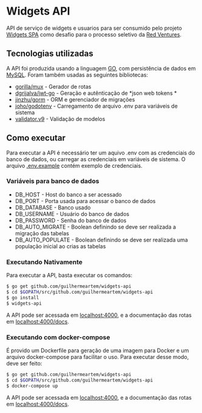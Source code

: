 # Widgets API

API de serviço de widgets e usuarios para ser consumido pelo projeto [Widgets SPA](https://github.com/RedVentures/widgets-spa) como desafio para o processo seletivo da [Red Ventures](https://www.redventures.com/).

## Tecnologias utilizadas

A API foi produzida usando a linguagem [GO](https://golang.org/), com persistência de dados em [MySQL](https://www.mysql.com/). Foram também usadas as seguintes bibliotecas:

  - [gorilla/mux](github.com/gorilla/mux) - Gerador de rotas
  - [dgrijalva/jwt-go](github.com/dgrijalva/jwt-go) - Geração e autênticação de *json web tokens *
  - [jinzhu/gorm](github.com/jinzhu/gorm) - ORM e gerenciador de migrações
  - [joho/godotenv](github.com/joho/godotenv) - Carregamento de arquivo .env para variáveis de sistema
  - [validator.v9](gopkg.in/go-playground/validator.v9) - Validação de modelos

## Como executar

Para executar a API é necessário ter um aquivo .env com as credenciais do banco de dados, ou carregar as credenciais em variáveis de sistema. O arquivo [.env.example](./.env.example) contém exemplo de credenciais.

### Variáveis para banco de dados
- DB_HOST - Host do banco a ser acessado
- DB_PORT - Porta usada para acessar o banco de dados
- DB_DATABASE - Banco usado
- DB_USERNAME - Usuário do banco de dados 
- DB_PASSWORD - Senha do banco de dados
- DB_AUTO_MIGRATE - Boolean definindo se deve ser realizada a migração das tabelas 
- DB_AUTO_POPULATE - Boolean definindo se deve ser realizada uma população inicial ao crias as tabelas
 
### Executando Nativamente

Para executar a API, basta executar os comandos:

```sh
$ go get github.com/guilhermeartem/widgets-api
$ cd $GOPATH/src/github.com/guilhermeartem/widgets-api
$ go install
$ widgets-api
```

A API pode ser acessada em [localhost:4000](localhost:4000), e a documentação das rotas em [localhost:4000/docs](localhost:4000/docs).

### Executando com docker-compose

É provido um Dockerfile para geração de uma imagem para Docker e um arquivo docker-compose para facilitar o uso. Para executar desse modo, deve ser feito:

```sh
$ go get github.com/guilhermeartem/widgets-api
$ cd $GOPATH/src/github.com/guilhermeartem/widgets-api
$ docker-compose up
```

A API pode ser acessada em [localhost:4000](localhost:4000), e a documentação das rotas em [localhost:4000/docs](localhost:4000/docs).
